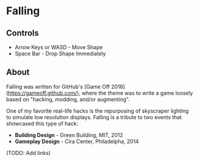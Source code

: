 # Falling

## Controls

* Arrow Keys or WASD - Move Shape
* Space Bar - Drop Shape Immediately

## About

Falling was written for GitHub's [Game Off 2016] (https://gameoff.github.com/), where the theme was to write a game loosely based on "hacking, modding, and/or augmenting".

One of my favorite real-life hacks is the repurposing of skyscraper lighting to simulate low resolution displays. Falling is a tribute to two events that showcased this type of hack:
* **Building Design** - Green Building, MIT, 2012
* **Gameplay Design** - Cira Center, Philadelpha, 2014

(TODO: Add links)